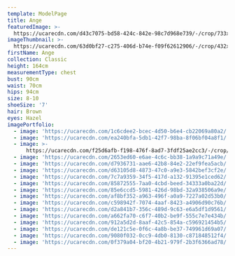```yaml
---
template: ModelPage
title: Ange
featuredImage: >-
  https://ucarecdn.com/d43c7075-bd58-424c-842e-98c7d968e739/-/crop/733x417/0,71/-/preview/
imageThumbnail: >-
  https://ucarecdn.com/63d0bf27-c275-406d-b74e-f09f62612906/-/crop/432x610/17,0/-/preview/
firstName: Ange
collection: Classic
height: 164cm
measurementType: chest
bust: 90cm
waist: 70cm
hips: 94cm
size: 8-10
shoeSize: '7'
hair: Brown
eyes: Hazel
imagePortfolio:
  - image: 'https://ucarecdn.com/1c6cdee2-bcec-4d50-b6e4-cb22069a80a2/'
  - image: 'https://ucarecdn.com/ea240bfa-5db1-42f7-98ba-8f06bf04a8f1/'
  - image: >-
      https://ucarecdn.com/f25d6afb-f198-476f-8ad7-3fdf25ae2cc3/-/crop/680x1058/53,42/-/preview/
  - image: 'https://ucarecdn.com/2653ed60-e6ae-4c6c-bb38-1a9a9c71a49e/'
  - image: 'https://ucarecdn.com/d7936731-aae6-42b8-84e2-22ef9fea5acb/'
  - image: 'https://ucarecdn.com/d63105d8-4873-47c0-a9e3-5842bef3cf2e/'
  - image: 'https://ucarecdn.com/7c7a9359-34f5-417d-a132-91395e1ced62/'
  - image: 'https://ucarecdn.com/85872555-7aa0-4cbd-beed-34333a0ba22d/'
  - image: 'https://ucarecdn.com/85e6ccd5-5981-426d-98bd-32a938506a9e/'
  - image: 'https://ucarecdn.com/af8bf352-a963-496f-a0a9-7227a02d53b0/'
  - image: 'https://ucarecdn.com/c598942f-7074-4aaf-8423-a4906d90c76b/'
  - image: 'https://ucarecdn.com/d2a841b7-356c-489d-9c63-e6a5df1d9561/'
  - image: 'https://ucarecdn.com/a662fa70-c6f7-40b2-be9f-555c7e7e434b/'
  - image: 'https://ucarecdn.com/912a5d2d-8aaf-42c5-854a-c596921454b5/'
  - image: 'https://ucarecdn.com/de121c5e-0f6c-4a8b-be37-749961d69a07/'
  - image: 'https://ucarecdn.com/9080f032-0cc9-4db0-8130-c871848512f4/'
  - image: 'https://ucarecdn.com/0f379a04-bf20-4b21-979f-2b3f6366ad78/'
---
```


